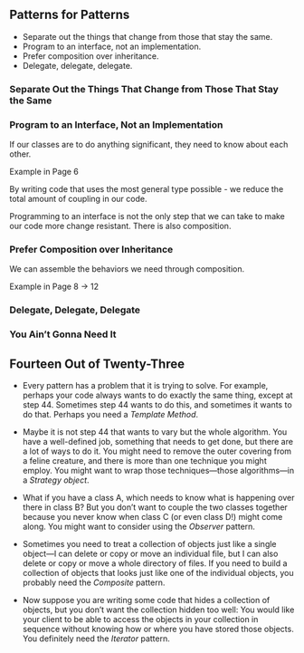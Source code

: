 ## Patterns for Patterns

- Separate out the things that change from those that stay the same.
- Program to an interface, not an implementation.
- Prefer composition over inheritance.
- Delegate, delegate, delegate.

### Separate Out the Things That Change from Those That Stay the Same

### Program to an Interface, Not an Implementation

If our classes are to do anything significant, they need to know about each other.

Example in Page 6

By writing code that uses the most general type possible - we reduce the
total amount of coupling in our code.

Programming to an interface is not the only step that we can take to
make our code more change resistant. There is also composition.

### Prefer Composition over Inheritance

We can assemble the behaviors we need through composition.

Example in Page 8 -> 12

### Delegate, Delegate, Delegate

### You Ain’t Gonna Need It

## Fourteen Out of Twenty-Three

- Every pattern has a problem that it is trying to solve. For example, perhaps your
code always wants to do exactly the same thing, except at step 44. Sometimes step
44 wants to do this, and sometimes it wants to do that. Perhaps you need a
*Template Method*.

- Maybe it is not step 44 that wants to vary but the whole algorithm. You have a
well-defined job, something that needs to get done, but there are a lot of ways to
do it. You might need to remove the outer covering from a feline creature, and
there is more than one technique you might employ. You might want to wrap
those techniques—those algorithms—in a *Strategy object*.

- What if you have a class A, which needs to know what is happening over there in
class B? But you don’t want to couple the two classes together because you never
know when class C (or even class D!) might come along. You might want to consider
using the *Observer* pattern.

- Sometimes you need to treat a collection of objects just like a single object—I can
delete or copy or move an individual file, but I can also delete or copy or move a
whole directory of files. If you need to build a collection of objects that looks just
like one of the individual objects, you probably need the *Composite* pattern.

- Now suppose you are writing some code that hides a collection of objects, but you
don’t want the collection hidden too well: You would like your client to be able to
access the objects in your collection in sequence without knowing how or where
you have stored those objects. You definitely need the *Iterator* pattern.
